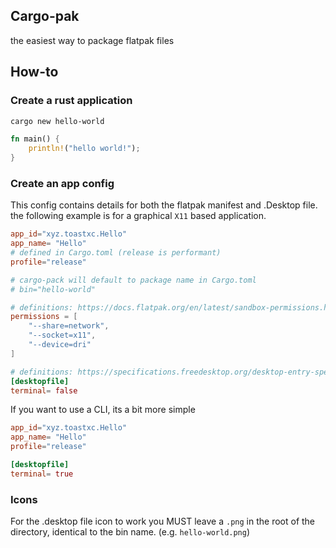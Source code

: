 ## Cargo-pak
the easiest way to package flatpak files


## How-to
### Create a rust application
```bash
cargo new hello-world
```
```rust
fn main() {
    println!("hello world!");
}
```
### Create an app config
This config contains details for both the flatpak manifest and .Desktop file. the following example is for a graphical `X11` based application.
```toml
app_id="xyz.toastxc.Hello"
app_name= "Hello"
# defined in Cargo.toml (release is performant)
profile="release"

# cargo-pack will default to package name in Cargo.toml
# bin="hello-world"

# definitions: https://docs.flatpak.org/en/latest/sandbox-permissions.html
permissions = [
    "--share=network",
    "--socket=x11",
    "--device=dri"
]

# definitions: https://specifications.freedesktop.org/desktop-entry-spec/desktop-entry-spec-latest.html
[desktopfile]
terminal= false
```
If you want to use a CLI, its a bit more simple
```toml
app_id="xyz.toastxc.Hello"
app_name= "Hello"
profile="release"

[desktopfile]
terminal= true
```

### Icons
For the .desktop file icon to work you MUST leave a `.png` in the root of the directory, identical to the bin name. (e.g. `hello-world.png`)
